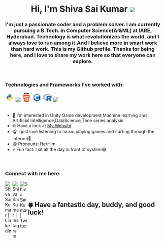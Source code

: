 <h1 align="center">Hi, I'm Shiva Sai Kumar <img src="https://github.com/TheDudeThatCode/TheDudeThatCode/blob/master/Assets/Developer.gif" width="50px"></h1>

<h3 align="center">I'm just a passionate coder and a problem solver. I am currently pursuing a B.Tech. in Computer Science(AI&ML) at IARE, Hyderabad. Technology is what revolutionizes the world, and I always love to run among it.And I believe more in smart work than hard work. This is my Github profile. Thanks for being here, and I love to share my work here so that everyone can explore.</h3>
<br>

### Technologies and Frameworks I've worked with:
<code><img height="30" src="https://raw.githubusercontent.com/github/explore/80688e429a7d4ef2fca1e82350fe8e3517d3494d/topics/python/python.png"></code>
<code><img height="30" src="https://avatars.githubusercontent.com/u/426196?s=200&v=4"></code>
<code><img height="30" src="https://raw.githubusercontent.com/github/explore/80688e429a7d4ef2fca1e82350fe8e3517d3494d/topics/html/html.png"></code>
<code><img height="30" src="https://raw.githubusercontent.com/github/explore/f3e22f0dca2be955676bc70d6214b95b13354ee8/topics/c/c.png"></code>
<code><img height="30" src="https://raw.githubusercontent.com/github/explore/80688e429a7d4ef2fca1e82350fe8e3517d3494d/topics/r/r.png"></code>
<code><img height="30" src="https://avatars.githubusercontent.com/u/276006?s=200&v=4"></code>
<br><br>

- 👀 I’m interested in Unity Game development,Machine learning and Artificial Intelligence,DataScience,Time series analysis
- 🌐 Have a look at [My Website](https://shivasai2002.github.io/Portfolio/)
- 🎧 I just love listening to music,playing games and surfing through the internet🤖
- 😅  Pronouns: He/Him
- ⚡️  Fun fact: I sit all the day in front of system😂 

<br>

### Connect with me here:
<a href="https://www.linkedin.com/in/shiva-sai-kumar-saini-928518226/">
    <img align="left" alt="Shiva Sai Kumar | Linkedin" width="24px" src="https://github.com/TheDudeThatCode/TheDudeThatCode/blob/master/Assets/Linkedin.svg" />
</a>
<a href="https://www.instagram.com/__shiva.s_/">
   <img align="left" alt="Shiva Sai Kumar | Instagram" width="24px" src="https://github.com/TheDudeThatCode/TheDudeThatCode/blob/master/Assets/Instagram.svg" />
</a>
<a href="https://twitter.com/shivasaini2002">
    <img align="left" alt="Shiva Sai Kumar | Twitter" width="26px" src="https://github.com/TheDudeThatCode/TheDudeThatCode/blob/master/Assets/Twitter.svg" />
</a> 

<br><br>
## 🍀 Have a fantastic day, buddy, and good luck!


<!---
shivasai2002/shivasai2002 is a ✨ special ✨ repository because its `README.md` (this file) appears on your GitHub profile.
You can click the Preview link to take a look at your changes.
--->
